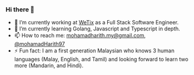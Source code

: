 ### Hi there 👋

- 🔭 I’m currently working at [WeTix](https://github.com/wetix) as a Full Stack Software Engineer.
- 🌱 I’m currently learning Golang, Javascript and Typescript in depth.
- 📫 How to reach me: mohamadharith.my@gmail.com, [@mohamadHarith97](https://twitter.com/mohamadHarith97)
- ⚡ Fun fact: I am a first generation Malaysian who knows 3 human languages (Malay, English, and Tamil) and looking forward to learn two more (Mandarin, and Hindi).

